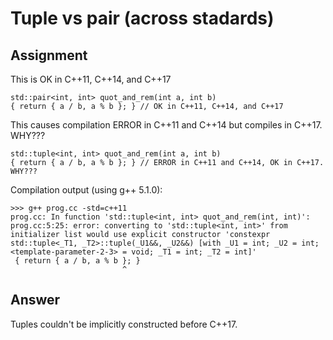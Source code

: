 # Tuple vs pair (across stadards)

## Assignment


This is OK in C++11, C++14, and C++17
```
std::pair<int, int> quot_and_rem(int a, int b)
{ return { a / b, a % b }; } // OK in C++11, C++14, and C++17
```

This causes compilation ERROR in C++11 and C++14 but compiles in C++17. WHY???
```
std::tuple<int, int> quot_and_rem(int a, int b)
{ return { a / b, a % b }; } // ERROR in C++11 and C++14, OK in C++17. WHY???

```

Compilation output (using g++ 5.1.0):
```
>>> g++ prog.cc -std=c++11 
prog.cc: In function 'std::tuple<int, int> quot_and_rem(int, int)':
prog.cc:5:25: error: converting to 'std::tuple<int, int>' from initializer list would use explicit constructor 'constexpr std::tuple<_T1, _T2>::tuple(_U1&&, _U2&&) [with _U1 = int; _U2 = int; <template-parameter-2-3> = void; _T1 = int; _T2 = int]'
 { return { a / b, a % b }; }
                         ^
```

## Answer

Tuples couldn't be implicitly constructed before C++17.